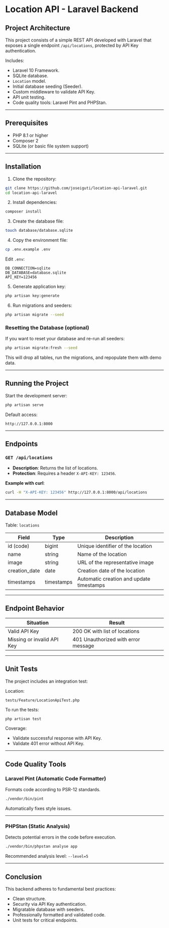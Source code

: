 # Location API - Laravel Backend

## Project Architecture

This project consists of a simple REST API developed with Laravel that exposes a single endpoint `/api/locations`, protected by API Key authentication.

Includes:

- Laravel 10 Framework.
- SQLite database.
- `Location` model.
- Initial database seeding (Seeder).
- Custom middleware to validate API Key.
- API unit testing.
- Code quality tools: Laravel Pint and PHPStan.

---

## Prerequisites

- PHP 8.1 or higher
- Composer 2
- SQLite (or basic file system support)

---

## Installation

1. Clone the repository:

```bash
git clone https://github.com/joseiguti/location-api-laravel.git
cd location-api-laravel
```

2. Install dependencies:

```bash
composer install
```

3. Create the database file:

```bash
touch database/database.sqlite
```

4. Copy the environment file:

```bash
cp .env.example .env
```

Edit `.env`:

```dotenv
DB_CONNECTION=sqlite
DB_DATABASE=database.sqlite
API_KEY=123456
```

5. Generate application key:

```bash
php artisan key:generate
```

6. Run migrations and seeders:

```bash
php artisan migrate --seed
```

### Resetting the Database (optional)

If you want to reset your database and re-run all seeders:

```bash
php artisan migrate:fresh --seed
```

This will drop all tables, run the migrations, and repopulate them with demo data.

---

## Running the Project

Start the development server:

```bash
php artisan serve
```

Default access:
```
http://127.0.0.1:8000
```

---

## Endpoints

### `GET /api/locations`

- **Description**: Returns the list of locations.
- **Protection**: Requires a header `X-API-KEY: 123456`.

**Example with curl**:

```bash
curl -H "X-API-KEY: 123456" http://127.0.0.1:8000/api/locations
```

---

## Database Model

Table: `locations`

| Field         | Type        | Description                      |
|---------------|-------------|----------------------------------|
| id (code)     | bigint      | Unique identifier of the location |
| name          | string      | Name of the location             |
| image         | string      | URL of the representative image  |
| creation_date | date        | Creation date of the location    |
| timestamps    | timestamps  | Automatic creation and update timestamps |

---

## Endpoint Behavior

| Situation           | Result |
|---------------------|--------|
| Valid API Key       | 200 OK with list of locations |
| Missing or invalid API Key | 401 Unauthorized with error message |

---

## Unit Tests

The project includes an integration test:

Location:
```
tests/Feature/LocationApiTest.php
```

To run the tests:

```bash
php artisan test
```

Coverage:
- Validate successful response with API Key.
- Validate 401 error without API Key.

---

## Code Quality Tools

### Laravel Pint (Automatic Code Formatter)

Formats code according to PSR-12 standards.

```bash
./vendor/bin/pint
```

Automatically fixes style issues.

---

### PHPStan (Static Analysis)

Detects potential errors in the code before execution.

```bash
./vendor/bin/phpstan analyse app
```

Recommended analysis level: `--level=5`

---

## Conclusion

This backend adheres to fundamental best practices:
- Clean structure.
- Security via API Key authentication.
- Migratable database with seeders.
- Professionally formatted and validated code.
- Unit tests for critical endpoints.

